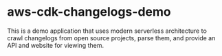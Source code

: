 # aws-cdk-changelogs-demo
This is a demo application that uses modern serverless architecture to crawl changelogs from open source projects, parse them, and provide an API and website for viewing them.
